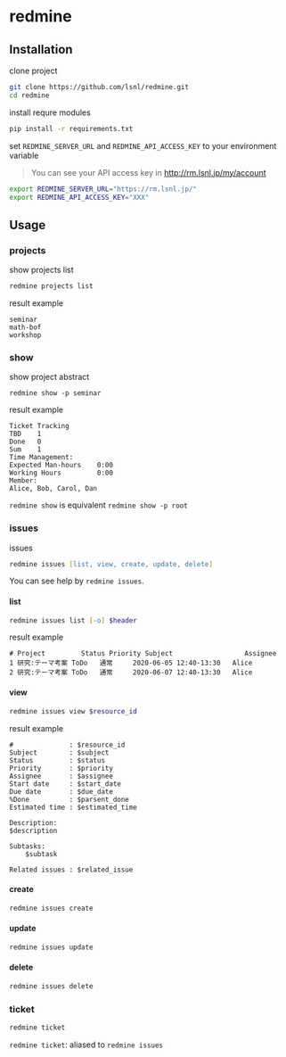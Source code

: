 # redmine

## Installation

clone project

```zsh
git clone https://github.com/lsnl/redmine.git
cd redmine
```

install requre modules

```zsh
pip install -r requirements.txt
```

set `REDMINE_SERVER_URL` and `REDMINE_API_ACCESS_KEY` to your environment variable

> You can see your API access key in http://rm.lsnl.jp/my/account

```zsh
export REDMINE_SERVER_URL="https://rm.lsnl.jp/"
export REDMINE_API_ACCESS_KEY="XXX"
```

## Usage

### projects

show projects list

```zsh
redmine projects list
```

result example

```
seminar
math-bof
workshop
```

### show

show project abstract

```
redmine show -p seminar
```

result example

```
Ticket Tracking
TBD    1
Done   0
Sum    1
Time Management:
Expected Man-hours    0:00
Working Hours         0:00
Member:
Alice, Bob, Carol, Dan
```

`redmine show` is equivalent `redmine show -p root`

### issues

issues

```zsh
redmine issues [list, view, create, update, delete]
```

You can see help by `redmine issues`.

#### list

```zsh
redmine issues list [-o] $header
```

result example

```
# Project         Status Priority Subject                  Assignee
1 研究:テーマ考案 ToDo   通常     2020-06-05 12:40-13:30   Alice
2 研究:テーマ考案 ToDo   通常     2020-06-07 12:40-13:30   Alice
```

#### view

```zsh
redmine issues view $resource_id
```

result example

```
#              : $resource_id
Subject        : $subject
Status         : $status
Priority       : $priority
Assignee       : $assignee
Start date     : $start_date
Due date       : $due_date
%Done          : $parsent_done
Estimated time : $estimated_time

Description:
$description

Subtasks:
    $subtask

Related issues : $related_issue
```

#### create

```zsh
redmine issues create
```

#### update

```zsh
redmine issues update
```

#### delete

```zsh
redmine issues delete
```

### ticket

```zsh
redmine ticket
```

`redmine ticket`: aliased to `redmine issues`
